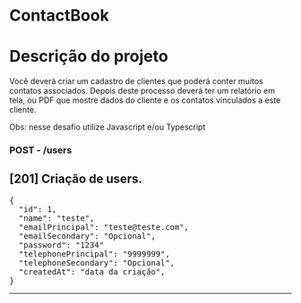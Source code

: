 # ContactBook

# Descrição do projeto
Você deverá criar um cadastro de clientes que poderá conter muitos contatos associados. Depois deste processo deverá ter um relatório em tela, ou PDF que mostre dados do cliente e os contatos vinculados a este cliente.

Obs: nesse desafio utilize Javascript e/ou Typescript

<h3>POST - /users</h3>
<h2>[201] Criação de users. </h2>

<pre>
{
  "id": 1,
  "name": "teste",
  "emailPrincipal": "teste@teste.com",
  "emailSecondary": "Opcional",
  "password": "1234"
  "telephonePrincipal": "9999999",
  "telephoneSecondary": "Opcional",
  "createdAt": "data da criação",
}
</pre>
<hr noshade />

